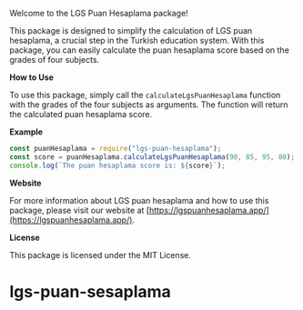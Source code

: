 Welcome to the LGS Puan Hesaplama package!

This package is designed to simplify the calculation of LGS puan hesaplama, a crucial step in the Turkish education system. With this package, you can easily calculate the puan hesaplama score based on the grades of four subjects.

**How to Use**

To use this package, simply call the `calculateLgsPuanHesaplama` function with the grades of the four subjects as arguments. The function will return the calculated puan hesaplama score.

**Example**

```javascript
const puanHesaplama = require("lgs-puan-hesaplama");
const score = puanHesaplama.calculateLgsPuanHesaplama(90, 85, 95, 80);
console.log(`The puan hesaplama score is: ${score}`);
```

**Website**

For more information about LGS puan hesaplama and how to use this package, please visit our website at [https://lgspuanhesaplama.app/](https://lgspuanhesaplama.app/).

**License**

This package is licensed under the MIT License.
# lgs-puan-sesaplama
